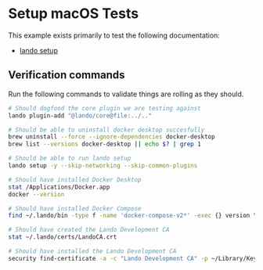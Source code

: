 # Setup macOS Tests

This example exists primarily to test the following documentation:

* [lando setup](https://docs.lando.dev/cli/setup.html)

## Verification commands

Run the following commands to validate things are rolling as they should.

```bash
# Should dogfood the core plugin we are testing against
lando plugin-add "@lando/core@file:../.."

# Should be able to uninstall docker desktop succesfully
brew uninstall --force --ignore-dependencies docker-desktop
brew list --versions docker-desktop || echo $? | grep 1

# Should be able to run lando setup
lando setup -y --skip-networking --skip-common-plugins

# Should have installed Docker Desktop
stat /Applications/Docker.app
docker --version

# Should have installed Docker Compose
find ~/.lando/bin -type f -name 'docker-compose-v2*' -exec {} version \;

# Should have created the Lando Development CA
stat ~/.lando/certs/LandoCA.crt

# Should have installed the Lando Development CA
security find-certificate -a -c "Lando Development CA" -p ~/Library/Keychains/login.keychain-db
